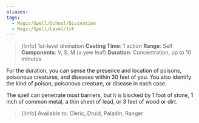 ```yaml
---
aliases: 
tags:
  - Magic/Spell/School/Divination
  - Magic/Spell/Level/1st
---
```

>[!info]
>1st-level divination
>**Casting Time**: 1 action
>**Range**: Self
>**Components**: V, S, M (a yew leaf)
>**Duration**: Concentration, up to 10 minutes

For the duration, you can sense the presence and location of poisons, poisonous creatures, and diseases within 30 feet of you. You also identify the kind of poison, poisonous creature, or disease in each case.

The spell can penetrate most barriers, but it is blocked by 1 foot of stone, 1 inch of common metal, a thin sheet of lead, or 3 feet of wood or dirt.

>[!info] Available to:
>Cleric, Druid, Paladin, Ranger